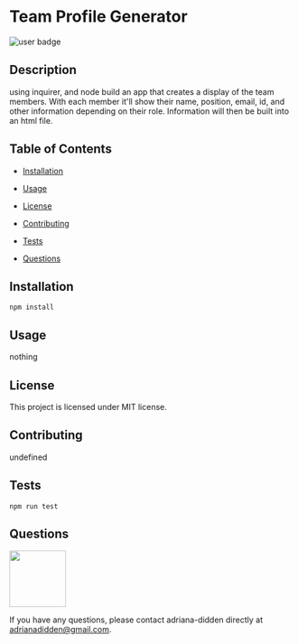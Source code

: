 
  # Team Profile Generator

  ![user badge](https://img.shields.io/badge/license-MIT-red)

## Description 
 
  using inquirer, and node build an app that creates a display of the team members. With each member it'll show their name, position, email, id, and other information depending on their role. Information will then be built into an html file. 

## Table of Contents 
 
- [Installation](#Installation) 

- [Usage](#Usage) 

- [License](#License) 

- [Contributing](#Contributing) 

- [Tests](#Tests) 

- [Questions](#Questions) 


## Installation  

```
npm install
```

## Usage 

nothing

## License 

This project is licensed under MIT license.

## Contributing 

undefined

## Tests 

```
npm run test
```

## Questions 

<img src="https://avatars3.githubusercontent.com/u/46576203?v=4" width='100px' />

If you have any questions, please contact adriana-didden directly at adrianadidden@gmail.com. 

